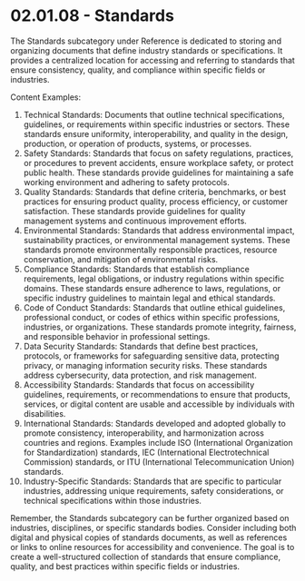 # 02.01.08 - Standards

The Standards subcategory under Reference is dedicated to storing and organizing documents that define industry standards or specifications. It provides a centralized location for accessing and referring to standards that ensure consistency, quality, and compliance within specific fields or industries.

Content Examples:

1. Technical Standards: Documents that outline technical specifications, guidelines, or requirements within specific industries or sectors. These standards ensure uniformity, interoperability, and quality in the design, production, or operation of products, systems, or processes.
2. Safety Standards: Standards that focus on safety regulations, practices, or procedures to prevent accidents, ensure workplace safety, or protect public health. These standards provide guidelines for maintaining a safe working environment and adhering to safety protocols.
3. Quality Standards: Standards that define criteria, benchmarks, or best practices for ensuring product quality, process efficiency, or customer satisfaction. These standards provide guidelines for quality management systems and continuous improvement efforts.
4. Environmental Standards: Standards that address environmental impact, sustainability practices, or environmental management systems. These standards promote environmentally responsible practices, resource conservation, and mitigation of environmental risks.
5. Compliance Standards: Standards that establish compliance requirements, legal obligations, or industry regulations within specific domains. These standards ensure adherence to laws, regulations, or specific industry guidelines to maintain legal and ethical standards.
6. Code of Conduct Standards: Standards that outline ethical guidelines, professional conduct, or codes of ethics within specific professions, industries, or organizations. These standards promote integrity, fairness, and responsible behavior in professional settings.
7. Data Security Standards: Standards that define best practices, protocols, or frameworks for safeguarding sensitive data, protecting privacy, or managing information security risks. These standards address cybersecurity, data protection, and risk management.
8. Accessibility Standards: Standards that focus on accessibility guidelines, requirements, or recommendations to ensure that products, services, or digital content are usable and accessible by individuals with disabilities.
9. International Standards: Standards developed and adopted globally to promote consistency, interoperability, and harmonization across countries and regions. Examples include ISO (International Organization for Standardization) standards, IEC (International Electrotechnical Commission) standards, or ITU (International Telecommunication Union) standards.
10. Industry-Specific Standards: Standards that are specific to particular industries, addressing unique requirements, safety considerations, or technical specifications within those industries.

Remember, the Standards subcategory can be further organized based on industries, disciplines, or specific standards bodies. Consider including both digital and physical copies of standards documents, as well as references or links to online resources for accessibility and convenience. The goal is to create a well-structured collection of standards that ensure compliance, quality, and best practices within specific fields or industries.